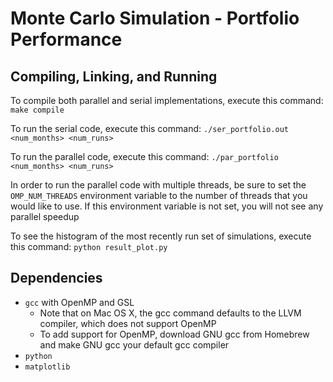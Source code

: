 # Monte Carlo Simulation - Portfolio Performance

## Compiling, Linking, and Running
To compile both parallel and serial implementations, execute this command: `make compile`

To run the serial code, execute this command: `./ser_portfolio.out <num_months> <num_runs>`

To run the parallel code, execute this command: `./par_portfolio <num_months> <num_runs>`

In order to run the parallel code with multiple threads, be sure to set the `OMP_NUM_THREADS` environment variable to the number of threads that you would like to use. If this environment variable is not set, you will not see any parallel speedup

To see the histogram of the most recently run set of simulations, execute this command: `python result_plot.py`

## Dependencies
- `gcc` with OpenMP and GSL
    - Note that on Mac OS X, the gcc command defaults to the LLVM compiler, which does not support OpenMP
    - To add support for OpenMP, download GNU gcc from Homebrew and make GNU gcc your default gcc compiler
- `python`
- `matplotlib`
